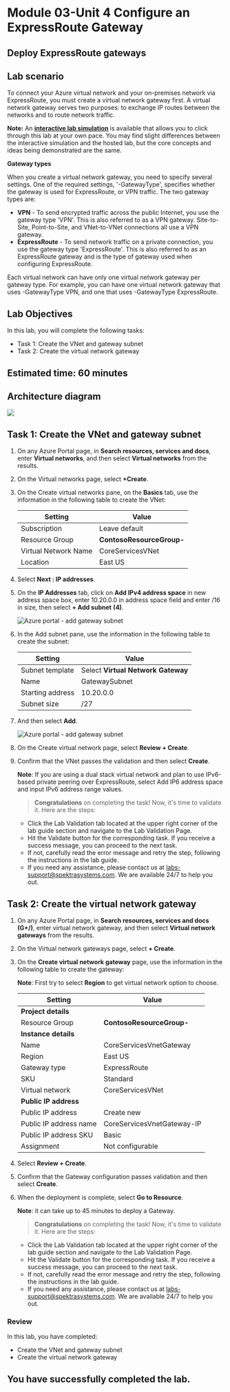 # Module 03-Unit 4 Configure an ExpressRoute Gateway

## Deploy ExpressRoute gateways

## Lab scenario 

To connect your Azure virtual network and your on-premises network via ExpressRoute, you must create a virtual network gateway first. A virtual network gateway serves two purposes: to exchange IP routes between the networks and to route network traffic. 

**Note:** An **[interactive lab simulation](https://mslabs.cloudguides.com/guides/AZ-700%20Lab%20Simulation%20-%20Configure%20an%20ExpressRoute%20gateway)** is available that allows you to click through this lab at your own pace. You may find slight differences between the interactive simulation and the hosted lab, but the core concepts and ideas being demonstrated are the same.

**Gateway types**

When you create a virtual network gateway, you need to specify several settings. One of the required settings, '-GatewayType', specifies whether the gateway is used for ExpressRoute, or VPN traffic. The two gateway types are:

- **VPN** - To send encrypted traffic across the public Internet, you use the gateway type 'VPN'. This is also referred to as a VPN gateway. Site-to-Site, Point-to-Site, and VNet-to-VNet connections all use a VPN gateway.
- **ExpressRoute** - To send network traffic on a private connection, you use the gateway type 'ExpressRoute'. This is also referred to as an ExpressRoute gateway and is the type of gateway used when configuring ExpressRoute.

Each virtual network can have only one virtual network gateway per gateway type. For example, you can have one virtual network gateway that uses -GatewayType VPN, and one that uses -GatewayType ExpressRoute.


## Lab Objectives
In this lab, you will complete the following tasks:

+ Task 1: Create the VNet and gateway subnet
+ Task 2: Create the virtual network gateway

## Estimated time: 60 minutes

## Architecture diagram

   ![](../Lab-Scenario-Preview/media/new3-4.png) 


## Task 1: Create the VNet and gateway subnet

1. On any Azure Portal page, in **Search resources, services and docs**, enter **Virtual networks**, and then select **Virtual networks** from the results.

1. On the Virtual networks page, select **+Create**.

1. On the Create virtual networks pane, on the **Basics** tab, use the information in the following table to create the VNet:

   | **Setting**          | **Value**                        |
   | -------------------- | -------------------------------- |
   | Subscription         | Leave default                    |
   | Resource Group       | **ContosoResourceGroup-<inject key="DeploymentID" enableCopy="false"/>**|
   | Virtual Network Name | CoreServicesVNet                 |
   | Location             | East US                          |

1. Select **Next : IP addresses**.

1. On the **IP Addresses** tab, click on **Add IPv4 address space** in new address space box, enter 10.20.0.0  in address space field and enter /16 in size, then 
   select  **+ Add subnet** **(4)**. 

    ![Azure portal - add gateway subnet](../media/image-01.png)

1. In the Add subnet pane, use the information in the following table to create the subnet:

   | **Setting**                  | **Value**     |
   | ---------------------------- | ------------- |
   | Subnet template              | Select **Virtual Network Gateway** |
   | Name                         |GatewaySubnet  |
   | Starting address             | 10.20.0.0     |
   | Subnet size                  | /27           |

1. And then select **Add**.

   ![Azure portal - add gateway subnet](../media/image-02.png)

1. On the Create virtual network page, select **Review + Create**.

1. Confirm that the VNet passes the validation and then select **Create**.

   **Note**: If you are using a dual stack virtual network and plan to use IPv6-based private peering over ExpressRoute, select Add IP6 address space and input IPv6 address range values.

   > **Congratulations** on completing the task! Now, it's time to validate it. Here are the steps:
   - Click the Lab Validation tab located at the upper right corner of the lab guide section and navigate to the Lab Validation Page.
   - Hit the Validate button for the corresponding task. If you receive a success message, you can proceed to the next task. 
   - If not, carefully read the error message and retry the step, following the instructions in the lab guide.
   - If you need any assistance, please contact us at labs-support@spektrasystems.com. We are available 24/7 to help you out.

## Task 2: Create the virtual network gateway

1. On any Azure Portal page, in **Search resources, services and docs (G+/)**, enter virtual network gateway, and then select **Virtual network gateways** from the results.

1. On the Virtual network gateways page, select **+ Create**.

1. On the **Create virtual network gateway** page, use the information in the following table to create the gateway:

   **Note**: First try to select **Region** to get virtual network option to choose.

   | **Setting**               | **Value**                  |
   | ------------------------- | -------------------------- |
   | **Project details**       |                            |
   | Resource Group            | **ContosoResourceGroup-<inject key="DeploymentID" enableCopy="false"/>**       |
   | **Instance details**      |                            |
   | Name                      | CoreServicesVnetGateway    |
   | Region                    | East US                    |
   | Gateway type              | ExpressRoute               |
   | SKU                       | Standard                   |
   | Virtual network           | CoreServicesVNet           |
   | **Public IP address**     |                            |
   | Public IP address         | Create new                 |
   | Public IP address name    | CoreServicesVnetGateway-IP |
   | Public IP address SKU     | Basic                      |
   | Assignment                | Not configurable           |
   
1. Select **Review + Create**.

1. Confirm that the Gateway configuration passes validation and then select **Create**.

1. When the deployment is complete, select **Go to Resource**.

   **Note**: it can take up to 45 minutes to deploy a Gateway.

   > **Congratulations** on completing the task! Now, it's time to validate it. Here are the steps:
   - Click the Lab Validation tab located at the upper right corner of the lab guide section and navigate to the Lab Validation Page.
   - Hit the Validate button for the corresponding task. If you receive a success message, you can proceed to the next task. 
   - If not, carefully read the error message and retry the step, following the instructions in the lab guide.
   - If you need any assistance, please contact us at labs-support@spektrasystems.com. We are available 24/7 to help you out.

### Review
In this lab, you have completed:

- Create the VNet and gateway subnet
- Create the virtual network gateway
  
## You have successfully completed the lab.
